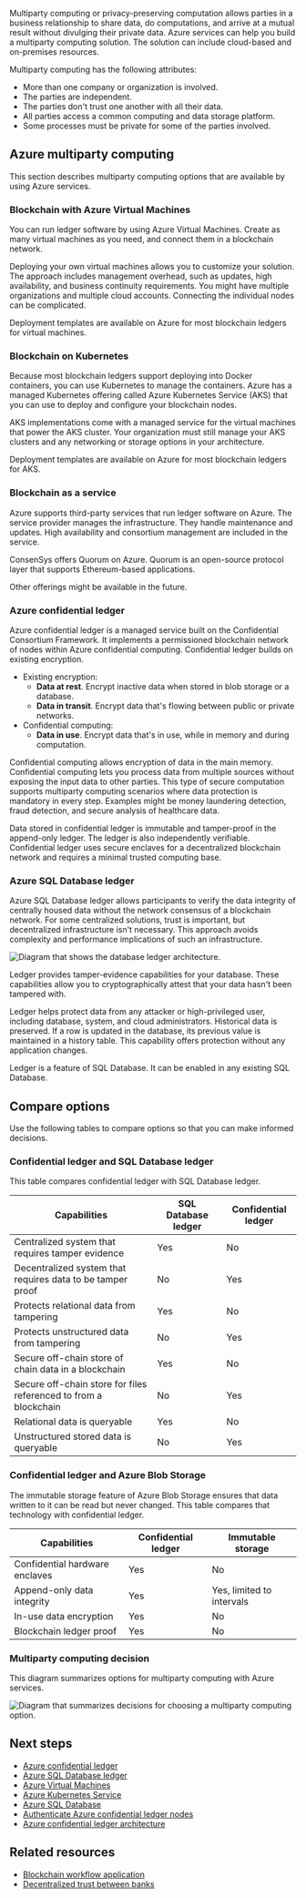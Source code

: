 Multiparty computing or privacy-preserving computation allows parties in a business relationship to share data, do computations, and arrive at a mutual result without divulging their private data. Azure services can help you build a multiparty computing solution. The solution can include cloud-based and on-premises resources.

Multiparty computing has the following attributes:

- More than one company or organization is involved.
- The parties are independent.
- The parties don't trust one another with all their data.
- All parties access a common computing and data storage platform.
- Some processes must be private for some of the parties involved.

## Azure multiparty computing

This section describes multiparty computing options that are available by using Azure services.

### Blockchain with Azure Virtual Machines

You can run ledger software by using Azure Virtual Machines. Create as many virtual machines as you need, and connect them in a blockchain network.

Deploying your own virtual machines allows you to customize your solution. The approach includes management overhead, such as updates, high availability, and business continuity requirements. You might have multiple organizations and multiple cloud accounts. Connecting the individual nodes can be complicated.

Deployment templates are available on Azure for most blockchain ledgers for virtual machines.

### Blockchain on Kubernetes

Because most blockchain ledgers support deploying into Docker containers, you can use Kubernetes to manage the containers. Azure has a managed Kubernetes offering called Azure Kubernetes Service (AKS) that you can use to deploy and configure your blockchain nodes.

AKS implementations come with a managed service for the virtual machines that power the AKS cluster. Your organization must still manage your AKS clusters and any networking or storage options in your architecture.

Deployment templates are available on Azure for most blockchain ledgers for AKS.

### Blockchain as a service

Azure supports third-party services that run ledger software on Azure. The service provider manages the infrastructure. They handle maintenance and updates. High availability and consortium management are included in the service.

ConsenSys offers Quorum on Azure. Quorum is an open-source protocol layer that supports Ethereum-based applications.

Other offerings might be available in the future.

### Azure confidential ledger

Azure confidential ledger is a managed service built on the Confidential Consortium Framework. It implements a permissioned blockchain network of nodes within Azure confidential computing. Confidential ledger builds on existing encryption.

- Existing encryption:
  - **Data at rest**. Encrypt inactive data when stored in blob storage or a database.
  - **Data in transit**. Encrypt data that's flowing between public or private networks.
- Confidential computing:
  - **Data in use**. Encrypt data that's in use, while in memory and during computation.

Confidential computing allows encryption of data in the main memory. Confidential computing lets you process data from multiple sources without exposing the input data to other parties. This type of secure computation supports multiparty computing scenarios where data protection is mandatory in every step. Examples might be money laundering detection, fraud detection, and secure analysis of healthcare data.

Data stored in confidential ledger is immutable and tamper-proof in the append-only ledger. The ledger is also independently verifiable. Confidential ledger uses secure enclaves for a decentralized blockchain network and requires a minimal trusted computing base.

### Azure SQL Database ledger

Azure SQL Database ledger allows participants to verify the data integrity of centrally housed data without the network consensus of a blockchain network. For some centralized solutions, trust is important, but decentralized infrastructure isn't necessary. This approach avoids complexity and performance implications of such an infrastructure.

![Diagram that shows the database ledger architecture.](../blockchain/images/database-ledger.png)

Ledger provides tamper-evidence capabilities for your database. These capabilities allow you to cryptographically attest that your data hasn't been tampered with.

Ledger helps protect data from any attacker or high-privileged user, including database, system, and cloud administrators. Historical data is preserved. If a row is updated in the database, its previous value is maintained in a history table. This capability offers protection without any application changes.

Ledger is a feature of SQL Database. It can be enabled in any existing SQL Database.

## Compare options

Use the following tables to compare options so that you can make informed decisions.

### Confidential ledger and SQL Database ledger

This table compares confidential ledger with SQL Database ledger.

| Capabilities | SQL Database ledger | Confidential ledger |
|------------- |-------------------- |-------------------- |
| Centralized system that requires tamper evidence | Yes | No |
| Decentralized system that requires data to be tamper proof | No | Yes |
| Protects relational data from tampering | Yes | No |
| Protects unstructured data from tampering | No | Yes |
| Secure off-chain store of chain data in a blockchain | Yes | No |
| Secure off-chain store for files referenced to from a blockchain | No | Yes |
| Relational data is queryable | Yes | No |
| Unstructured stored data is queryable | No | Yes |

### Confidential ledger and Azure Blob Storage

The immutable storage feature of Azure Blob Storage ensures that data written to it can be read but never changed. This table compares that technology with confidential ledger.

|  Capabilities  | Confidential ledger | Immutable storage |
|--------------- |-------------------- |------------------ |
| Confidential hardware enclaves | Yes | No |
| Append-only data integrity | Yes | Yes, limited to intervals |
| In-use data encryption | Yes | No |
| Blockchain ledger proof | Yes | No |

### Multiparty computing decision

This diagram summarizes options for multiparty computing with Azure services.

![Diagram that summarizes decisions for choosing a multiparty computing option.](../blockchain/images/multiparty-compute-options.png)

## Next steps

- [Azure confidential ledger](https://azure.microsoft.com/services/azure-confidential-ledger)
- [Azure SQL Database ledger](/azure/azure-sql/database/ledger-overview)
- [Azure Virtual Machines](https://azure.microsoft.com/services/virtual-machines)
- [Azure Kubernetes Service](https://azure.microsoft.com/services/kubernetes-service)
- [Azure SQL Database](https://azure.microsoft.com/products/azure-sql/database)
- [Authenticate Azure confidential ledger nodes](/azure/confidential-ledger/authenticate-ledger-nodes)
- [Azure confidential ledger architecture](/azure/confidential-ledger/architecture)

## Related resources

- [Blockchain workflow application](https://azure.microsoft.com/updates/action-required-migrate-your-azure-blockchain-service-data-by-10-september-2021)
- [Decentralized trust between banks](../../example-scenario/apps/decentralized-trust.yml)